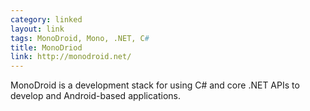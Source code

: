 ```yaml
---
category: linked
layout: link
tags: MonoDroid, Mono, .NET, C#
title: MonoDriod
link: http://monodroid.net/
---
```


MonoDroid is a development stack for using C# and core .NET APIs to develop and Android-based applications.
